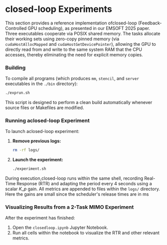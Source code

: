 # closed-loop Experiments

This section provides a reference implementation ofclosed-loop  (Feedback-Controlled GPU scheduling), as presented in our EMSOFT 2025 paper. Three executables cooperate via POSIX shared memory. The tasks allocate their working sets using zero-copy pinned memory (via `cudaHostAllocMapped` and `cudaHostGetDevicePointer`), allowing the GPU to directly read from and write to the same system RAM that the CPU accesses, thereby eliminating the need for explicit memory copies.

### Building

To compile all programs (which produces `mm`, `stencil`, and `server` executables in the `./bin` directory):

```bash
./exprun.sh
```

This script is designed to perform a clean build automatically whenever source files or Makefiles are modified.

### Running aclosed-loop  Experiment

To launch aclosed-loop  experiment:

1.  **Remove previous logs:**
    ```bash
    rm -rf logs/
    ```
2.  **Launch the experiment:**
    ```bash
    ./experiment.sh
    ```

During execution,closed-loop  runs within the same shell, recording Real-Time Response (RTR) and adapting the period every 4 seconds using a scalar $K\_p$ gain. All metrics are appended to files within the `logs/` directory. Here the gains are small since the scheduler's release times are in ms

### Visualizing Results from a 2-Task MIMO Experiment

After the experiment has finished:

1.  Open the `closedloop.ipynb` Jupyter Notebook.
2.  Run all cells within the notebook to visualize the RTR and other relevant metrics.